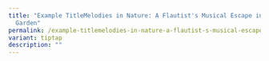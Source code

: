 ```yaml
---
title: "Example TitleMelodies in Nature: A Flautist's Musical Escape in Japanese
  Garden"
permalink: /example-titlemelodies-in-nature-a-flautist-s-musical-escape-in-japanese-garden/
variant: tiptap
description: ""
---
```


